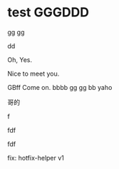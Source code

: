 # test GGGDDD
  
gg
gg

dd

Oh, Yes.


Nice to meet you. 


GBff
Come on.
bbbb
gg
gg
bb
yaho

哥的


f
 
 fdf


fdf

fix: hotfix-helper v1 
